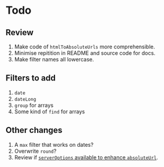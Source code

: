 # Todo

## Review

1. Make code of `htmlToAbsoluteUrls` more comprehensible.
1. Minimise repitition in README and source code for docs.
1. Make filter names all lowercase.

## Filters to add

1. `date`
1. `dateLong`
1. `group` for arrays
1. Some kind of `find` for arrays

## Other changes

1. A `max` filter that works on dates?
1. Overwrite `round`?
1. Review if [`serverOptions` available to enhance `absoluteUrl`](https://github.com/11ty/eleventy/issues/3273).
